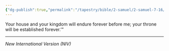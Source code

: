 ```yaml
---
{"dg-publish":true,"permalink":"/tapestry/bible/2-samuel/2-samuel-7-16/","title":"2 Samuel 7:16","hide":true,"tags":["bible-verse","bible-verse"],"dgHomeLink":true,"dgShowLocalGraph":true,"dgEnableSearch":true}
---
```


Your house and your kingdom will endure forever before me; your throne will be established forever.’”

---
*New International Version (NIV)*